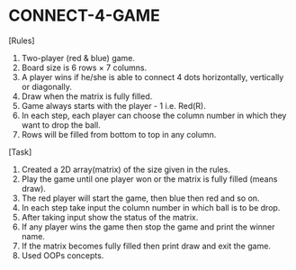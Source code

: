 # CONNECT-4-GAME

[Rules]

1. Two-player (red & blue) game.
2. Board size is 6 rows × 7 columns.
3. A player wins if he/she is able to connect 4 dots horizontally, vertically or diagonally.
4. Draw when the matrix is fully filled.
5. Game always starts with the player - 1 i.e. Red(R).
6. In each step, each player can choose the column number in which they want to drop the ball.
7. Rows will be filled from bottom to top in any column.

[Task]

1. Created a 2D array(matrix) of the size given in the rules.
2. Play the game until one player won or the matrix is fully filled (means draw).
3. The red player will start the game, then blue then red and so on.
4. In each step take input the column number in which ball is to be drop.
5. After taking input show the status of the matrix.
6. If any player wins the game then stop the game and print the winner name.
7. If the matrix becomes fully filled then print draw and exit the game.
8. Used OOPs concepts.

